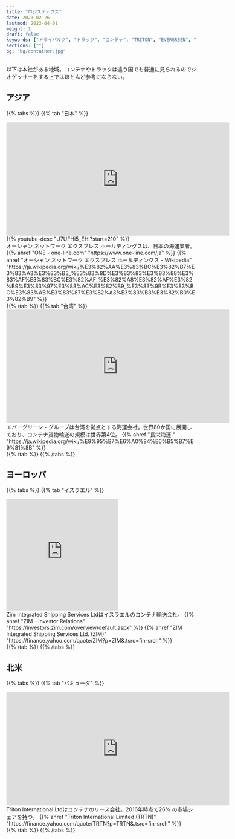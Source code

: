```yaml
---
title: "ロジスティクス"
date: 2023-02-26
lastmod: 2023-04-01
weight: 1
draft: false
keywords: ["ドライバルク", "トラック", "コンテナ", "TRITON", "EVERGREEN", "ZIM"]
sections: [""]
bg: "bg/container.jpg"
---
```


以下は本社がある地域。コンテナやトラックは違う国でも普通に見られるのでジオゲッサーをする上ではほとんど参考にならない。

## アジア

{{% tabs  %}}
{{% tab "日本" %}}
<div class="googlemap-if">
<iframe src="https://www.google.com/maps/embed?pb=!4v1677934499048!6m8!1m7!1sluobIU6IEyt0uRgy7uAJLA!2m2!1d35.40461760905954!2d139.6742706059286!3f116.7242762331013!4f0.37961127070565226!5f3.325193203789971" width="590" height="300" style="border:0;" allowfullscreen="" loading="lazy" referrerpolicy="no-referrer-when-downgrade"></iframe>
{{% youtube-desc "U7UFHi5_EHI?start=210" %}}
<div class="description-wide">
オーシャン ネットワーク エクスプレス ホールディングスは、日本の海運業者。
{{% ahref "ONE - one-line.com" "https://www.one-line.com/ja" %}}
{{% ahref "オーシャン ネットワーク エクスプレス ホールディングス - Wikipedia" "https://ja.wikipedia.org/wiki/%E3%82%AA%E3%83%BC%E3%82%B7%E3%83%A3%E3%83%B3_%E3%83%8D%E3%83%83%E3%83%88%E3%83%AF%E3%83%BC%E3%82%AF_%E3%82%A8%E3%82%AF%E3%82%B9%E3%83%97%E3%83%AC%E3%82%B9_%E3%83%9B%E3%83%BC%E3%83%AB%E3%83%87%E3%82%A3%E3%83%B3%E3%82%B0%E3%82%B9" %}}
</div>
</div>
{{% /tab %}}
{{% tab "台湾" %}}
<div class="googlemap-if">
<iframe src="https://www.google.com/maps/embed?pb=!4v1677460919674!6m8!1m7!1smKjGonLhSefa5PCRJzusXw!2m2!1d-6.961661460772471!2d110.4308354482967!3f303.4267063708006!4f-0.8201629172988305!5f1.5556344477360105" width="590" height="300" style="border:0;" allowfullscreen="" loading="lazy" referrerpolicy="no-referrer-when-downgrade"></iframe>
<div class="description-wide">
エバーグリーン・グループは台湾を拠点とする海運会社。世界80か国に展開しており、コンテナ貨物輸送の規模は世界第4位。
{{% ahref "長栄海運 " "https://ja.wikipedia.org/wiki/%E9%95%B7%E6%A0%84%E6%B5%B7%E9%81%8B" %}}
</div>
</div>
{{% /tab %}}
{{% /tabs %}}

## ヨーロッパ

{{% tabs  %}}
{{% tab "イスラエル" %}}
<div class="googlemap-if">
<iframe src="https://www.google.com/maps/embed?pb=!4v1678702125484!6m8!1m7!1sa-I8SjKj8wZ7aYMcuD6zlA!2m2!1d32.79021691153199!2d34.95891049734592!3f200.1381057375247!4f27.915497585237205!5f0.4772553173285183" width="295" height="295" style="border:0;" allowfullscreen="" loading="lazy" referrerpolicy="no-referrer-when-downgrade"></iframe>
<div class="description">
Zim Integrated Shipping Services Ltdはイスラエルのコンテナ輸送会社。
{{% ahref "ZIM - Investor Relations" "https://investors.zim.com/overview/default.aspx" %}}
{{% ahref "ZIM Integrated Shipping Services Ltd. (ZIM)" "https://finance.yahoo.com/quote/ZIM?p=ZIM&.tsrc=fin-srch" %}}
</div>
</div>
{{% /tab %}}
{{% /tabs %}}

## 北米

{{% tabs  %}}
{{% tab "バミューダ" %}}
<div class="googlemap-if">
<iframe src="https://www.google.com/maps/embed?pb=!4v1677460565802!6m8!1m7!1smDIXBVsgYMjXuJOgQda2HA!2m2!1d-6.963580780454642!2d110.4308911801062!3f307.70672781361685!4f-2.58670987670439!5f1.5141324384223855" width="590" height="300" style="border:0;" allowfullscreen="" loading="lazy" referrerpolicy="no-referrer-when-downgrade"></iframe>
<div class="description-wide">
Triton International Ltdはコンテナのリース会社。2016年時点で26% の市場シェアを持つ。
{{% ahref "Triton International Limited (TRTN)" "https://finance.yahoo.com/quote/TRTN?p=TRTN&.tsrc=fin-srch" %}}
</div>
</div>
{{% /tab %}}
{{% /tabs %}}

